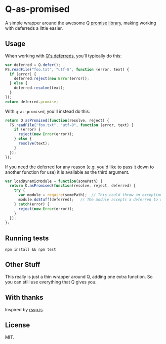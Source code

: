 # Q-as-promised

A simple wrapper around the awesome [Q promise library](https://github.com/kriskowal/q), making working with deferreds a little easier.

## Usage

When working with [Q's deferreds](https://github.com/kriskowal/q#using-deferreds), you'll typically do this:

``` js
var deferred = Q.defer();
FS.readFile("foo.txt", "utf-8", function (error, text) {
  if (error) {
    deferred.reject(new Error(error));
  } else {
    deferred.resolve(text);
  }
});
return deferred.promise;
```

With `q-as-promised`, you'll instead do this:

``` js
return Q.asPromised(function(resolve, reject) {
  FS.readFile("foo.txt", "utf-8", function (error, text) {
    if (error) {
      reject(new Error(error));
    } else {
      resolve(text);
    }
  });
});
```

If you need the deferred for any reason (e.g. you'd like to pass it down to another function for use) it is available as the third argument.

``` js
var loadDynamicModule = function(somePath) {
  return Q.asPromised(function(resolve, reject, deferred) {
    try {
      var module = require(somePath);  // This could throw an exception if path is invalid
      module.doStuff(deferred);   // The module accepts a deferred to resolve and reject itself
    } catch(error) {
      reject(new Error(error));
    }
  });
};
```

## Running tests

`npm install && npm test`

## Other Stuff

This really is just a thin wrapper around Q, adding one extra function. So you can still use everything that Q gives you.

## With thanks

Inspired by [rsvp.js](https://github.com/tildeio/rsvp.js/).

## License

MIT.